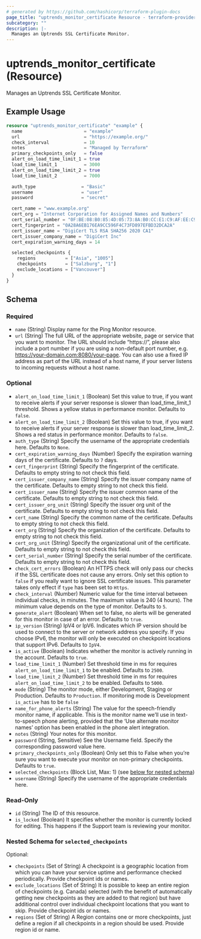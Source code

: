 ```yaml
---
# generated by https://github.com/hashicorp/terraform-plugin-docs
page_title: "uptrends_monitor_certificate Resource - terraform-provider-uptrends"
subcategory: ""
description: |-
  Manages an Uptrends SSL Certificate Monitor.
---
```


# uptrends_monitor_certificate (Resource)

Manages an Uptrends SSL Certificate Monitor.

## Example Usage

```terraform
resource "uptrends_monitor_certificate" "example" {
  name                       = "example"
  url                        = "https://example.org/"
  check_interval             = 10
  notes                      = "Managed by Terraform"
  primary_checkpoints_only   = false
  alert_on_load_time_limit_1 = true
  load_time_limit_1          = 3000
  alert_on_load_time_limit_2 = true
  load_time_limit_2          = 7000

  auth_type                 = "Basic"
  username                  = "user"
  password                  = "secret"

  cert_name = "www.example.org"
  cert_org = "Internet Corporation for Assigned Names and Numbers"
  cert_serial_number = "0F:BE:08:B0:85:4D:05:73:8A:B0:CC:E1:C9:AF:EE:C9"
  cert_fingerprint = "0A28A6EB176EA9CC596F4C73FD897EFBD32DCA2A"
  cert_issuer_name = "DigiCert TLS RSA SHA256 2020 CA1"
  cert_issuer_company_name = "DigiCert Inc"
  cert_expiration_warning_days = 14

  selected_checkpoints {
    regions           = ["Asia", "1005"]
    checkpoints       = ["Salzburg", "1"]
    exclude_locations = ["Vancouver"]
  }
}
```

<!-- schema generated by tfplugindocs -->
## Schema

### Required

- `name` (String) Display name for the Ping Monitor resource.
- `url` (String) The full URL of the appropriate website, page or service that you want to monitor. The URL should include “https://”, please also include a port number if you are using a non-default port number, e.g. https://your-domain.com:8080/your-page. You can also use a fixed IP address as part of the URL instead of a host name, if your server listens to incoming requests without a host name.

### Optional

- `alert_on_load_time_limit_1` (Boolean) Set this value to true, if you want to receive alerts if your server response is slower than load_time_limit_1 threshold. Shows a yellow status in performance monitor. Defaults to `false`.
- `alert_on_load_time_limit_2` (Boolean) Set this value to true, if you want to receive alerts if your server response is slower than load_time_limit_2. Shows a red status in performance monitor. Defaults to `false`.
- `auth_type` (String) Specify the username of the appropriate credentials here. Defaults to `None`.
- `cert_expiration_warning_days` (Number) Specify the expiration warning days of the certificate. Defaults to `7` days.
- `cert_fingerprint` (String) Specify the fingerprint of the certificate. Defaults to empty string to not check this field.
- `cert_issuer_company_name` (String) Specify the issuer company name of the certificate. Defaults to empty string to not check this field.
- `cert_issuer_name` (String) Specify the issuer common name of the certificate. Defaults to empty string to not check this field.
- `cert_issuer_org_unit` (String) Specify the issuer org unit of the certificate. Defaults to empty string to not check this field.
- `cert_name` (String) Specify the common name of the certificate. Defaults to empty string to not check this field.
- `cert_org` (String) Specify the organization of the certificate. Defaults to empty string to not check this field.
- `cert_org_unit` (String) Specify the organizational unit of the certificate. Defaults to empty string to not check this field.
- `cert_serial_number` (String) Specify the serial number of the certificate. Defaults to empty string to not check this field.
- `check_cert_errors` (Boolean) An HTTPS check will only pass our checks if the SSL certificate does not cause any errors. Only set this option to `false` if you really want to ignore SSL certificate issues. This parameter takes only effect if `type` has been set to `Https`.
- `check_interval` (Number) Numeric value for the time interval between individual checks, in minutes. The maximum value is 240 (4 hours). The minimum value depends on the type of monitor. Defaults to `5`.
- `generate_alert` (Boolean) When set to false, no alerts will be generated for this monitor in case of an error. Defaults to `true`.
- `ip_version` (String) IpV4 or IpV6. Indicates which IP version should be used to connect to the server or network address you specify. If you choose IPv6, the monitor will only be executed on checkpoint locations that support IPv6. Defaults to `IpV4`.
- `is_active` (Boolean) Indicates whether the monitor is actively running in the account. Defaults to `true`.
- `load_time_limit_1` (Number) Set threshold time in ms for requires `alert_on_load_time_limit_1` to be enabled. Defaults to `2500`.
- `load_time_limit_2` (Number) Set threshold time in ms for requires `alert_on_load_time_limit_2` to be enabled. Defaults to `5000`.
- `mode` (String) The monitor mode, either Development, Staging or Production. Defaults to `Production`. If monitoring mode is Development `is_active` has to be `false`
- `name_for_phone_alerts` (String) The value for the speech-friendly monitor name, if applicable. This is the monitor name we’ll use in text-to-speech phone alerting, provided that the ‘Use alternate monitor names’ option has been enabled in the phone alert integration.
- `notes` (String) Your notes for this monitor.
- `password` (String, Sensitive) See the Username field. Specify the corresponding password value here.
- `primary_checkpoints_only` (Boolean) Only set this to False when you’re sure you want to execute your monitor on non-primary checkpoints. Defaults to `true`.
- `selected_checkpoints` (Block List, Max: 1) (see [below for nested schema](#nestedblock--selected_checkpoints))
- `username` (String) Specify the username of the appropriate credentials here.

### Read-Only

- `id` (String) The ID of this resource.
- `is_locked` (Boolean) It specifies whether the monitor is currently locked for editing. This happens if the Support team is reviewing your monitor.

<a id="nestedblock--selected_checkpoints"></a>
### Nested Schema for `selected_checkpoints`

Optional:

- `checkpoints` (Set of String) A checkpoint is a geographic location from which you can have your service uptime and performance checked periodically. Provide checkpoint ids or names.
- `exclude_locations` (Set of String) It is possible to keep an entire region of checkpoints (e.g. Canada) selected (with the benefit of automatically getting new checkpoints as they are added to that region) but have additional control over individual checkpoint locations that you want to skip. Provide checkpoint ids or names.
- `regions` (Set of String) A Region contains one or more checkpoints, just define a region if all checkpoints in a region should be used. Provide region id or name.



